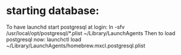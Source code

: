 # starting database:

To have launchd start postgresql at login:
    ln -sfv /usr/local/opt/postgresql/*.plist ~/Library/LaunchAgents
Then to load postgresql now:
    launchctl load ~/Library/LaunchAgents/homebrew.mxcl.postgresql.plist

